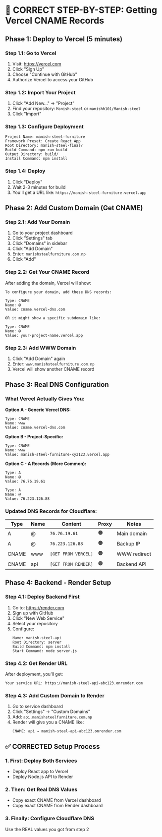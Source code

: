 # 🎯 CORRECT STEP-BY-STEP: Getting Vercel CNAME Records

## Phase 1: Deploy to Vercel (5 minutes)

### Step 1.1: Go to Vercel
1. Visit: https://vercel.com
2. Click "Sign Up" 
3. Choose "Continue with GitHub"
4. Authorize Vercel to access your GitHub

### Step 1.2: Import Your Project
1. Click "Add New..." → "Project"
2. Find your repository: `Manish-steel` or `manishh101/Manish-steel`
3. Click "Import"

### Step 1.3: Configure Deployment
```
Project Name: manish-steel-furniture
Framework Preset: Create React App
Root Directory: manish-steel-final/
Build Command: npm run build
Output Directory: build/
Install Command: npm install
```

### Step 1.4: Deploy
1. Click "Deploy"
2. Wait 2-3 minutes for build
3. You'll get a URL like: `https://manish-steel-furniture.vercel.app`

## Phase 2: Add Custom Domain (Get CNAME)

### Step 2.1: Add Your Domain
1. Go to your project dashboard
2. Click "Settings" tab
3. Click "Domains" in sidebar
4. Click "Add Domain"
5. Enter: `manishsteelfurniture.com.np`
6. Click "Add"

### Step 2.2: Get Your CNAME Record
After adding the domain, Vercel will show:

```
To configure your domain, add these DNS records:

Type: CNAME
Name: @
Value: cname.vercel-dns.com

OR it might show a specific subdomain like:

Type: CNAME  
Name: @
Value: your-project-name.vercel.app
```

### Step 2.3: Add WWW Domain
1. Click "Add Domain" again
2. Enter: `www.manishsteelfurniture.com.np`
3. Vercel will show another CNAME record

## Phase 3: Real DNS Configuration

### What Vercel Actually Gives You:

**Option A - Generic Vercel DNS:**
```
Type: CNAME
Name: www
Value: cname.vercel-dns.com
```

**Option B - Project-Specific:**
```
Type: CNAME
Name: www  
Value: manish-steel-furniture-xyz123.vercel.app
```

**Option C - A Records (More Common):**
```
Type: A
Name: @
Value: 76.76.19.61

Type: A  
Name: @
Value: 76.223.126.88
```

### Updated DNS Records for Cloudflare:

| Type | Name | Content | Proxy | Notes |
|------|------|---------|--------|-------|
| A | @ | `76.76.19.61` | 🟠 | Main domain |
| A | @ | `76.223.126.88` | 🟠 | Backup IP |
| CNAME | www | `[GET FROM VERCEL]` | 🟠 | WWW redirect |
| CNAME | api | `[GET FROM RENDER]` | 🟠 | Backend API |

## Phase 4: Backend - Render Setup

### Step 4.1: Deploy Backend First
1. Go to: https://render.com
2. Sign up with GitHub
3. Click "New Web Service"
4. Select your repository
5. Configure:
   ```
   Name: manish-steel-api
   Root Directory: server
   Build Command: npm install
   Start Command: node server.js
   ```

### Step 4.2: Get Render URL
After deployment, you'll get:
```
Your service URL: https://manish-steel-api-abc123.onrender.com
```

### Step 4.3: Add Custom Domain to Render
1. Go to service dashboard
2. Click "Settings" → "Custom Domains"
3. Add: `api.manishsteelfurniture.com.np`
4. Render will give you a CNAME like:
   ```
   CNAME: api → manish-steel-api-abc123.onrender.com
   ```

## ✅ CORRECTED Setup Process

### 1. First: Deploy Both Services
- Deploy React app to Vercel
- Deploy Node.js API to Render

### 2. Then: Get Real DNS Values
- Copy exact CNAME from Vercel dashboard
- Copy exact CNAME from Render dashboard

### 3. Finally: Configure Cloudflare DNS
Use the REAL values you got from step 2
